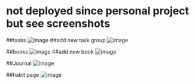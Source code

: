 # not deployed since personal project but see screenshots

##tasks
![image](https://user-images.githubusercontent.com/64851813/134957215-b70ec256-add3-481a-9a50-07a924d69e13.png)
##add new task group
![image](https://user-images.githubusercontent.com/64851813/134957149-bb663e8e-a23d-4c0d-87e1-f019f516c0a2.png)

##books
![image](https://user-images.githubusercontent.com/64851813/134956929-d0ab0031-878b-40a3-821a-fcaa7008694a.png)
##add new book
![image](https://user-images.githubusercontent.com/64851813/134956991-6908f909-50b0-46c9-a64d-886f7656c5b7.png)

##Journal
![image](https://user-images.githubusercontent.com/64851813/134957568-afbc7b34-0603-4ef5-98c3-0893a03db19c.png)

##habit page
![image](https://user-images.githubusercontent.com/64851813/134957668-fdf47a9d-06b9-41c3-8170-8a2b3a215cd1.png)
